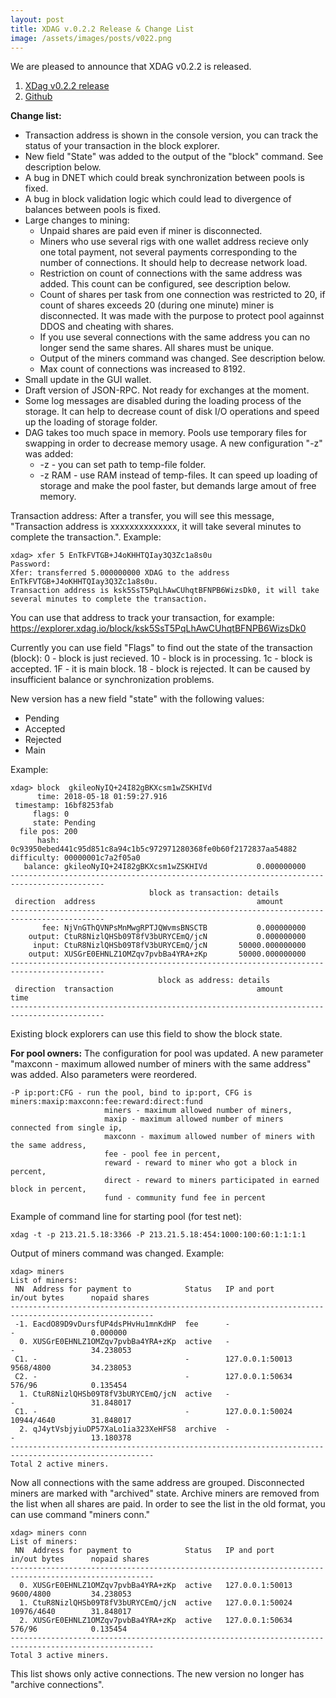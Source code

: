 ```yaml
---
layout: post
title: XDAG v.0.2.2 Release & Change List
image: /assets/images/posts/v022.png
---
```


We are pleased to announce that XDAG v0.2.2 is released.

1. [XDag v0.2.2 release](https://github.com/XDagger/xdag/releases/tag/0.2.2)
2. [Github](https://github.com/XDagger/xdag)

**Change list:** 
- Transaction address is shown in the console version, you can track the status of your transaction in the block explorer.
- New field "State" was added to the output of the "block" command. See description below.
- A bug in DNET which could break synchronization between pools is fixed.
- A bug in block validation logic which could lead to divergence of balances between pools is fixed.
- Large changes to mining:
    - Unpaid shares are paid even if miner is disconnected.
    - Miners who use several rigs with one wallet address recieve only one total payment, not several payments corresponding to the number of connections. It should help to decrease network load.
    - Restriction on count of connections with the same address was added. This count can be configured, see description below.
    - Count of shares per task from one connection was restricted to 20, if count of shares exceeds 20 (during one minute) miner is disconnected. It was made with the purpose to protect pool againnst DDOS and cheating with shares.
    - If you use several connections with the same address you can no longer send the same shares. All shares must be unique.
    - Output of the miners command was changed. See description below.
    - Max count of connections was increased to 8192.
- Small update in the GUI wallet.
- Draft version of JSON-RPC. Not ready for exchanges at the moment.
- Some log messages are disabled during the loading process of the storage. It can help to decrease count of disk I/O operations and speed up the loading of storage folder.
- DAG takes too much space in memory. Pools use temporary files for swapping in order to decrease memory usage. A new configuration "-z" was added:
     - -z <path>  - you can set path to temp-file folder.
     - -z RAM - use RAM instead of temp-files. It can speed up loading of storage and make the pool faster, but demands large amout of free memory.

Transaction address:
After a transfer, you will see this message, "Transaction address is xxxxxxxxxxxxxx, it will take several minutes to complete the transaction.". Example:

~~~
xdag> xfer 5 EnTkFVTGB+J4oKHHTQIay3Q3Zc1a8s0u
Password:
Xfer: transferred 5.000000000 XDAG to the address EnTkFVTGB+J4oKHHTQIay3Q3Zc1a8s0u.
Transaction address is ksk5SsT5PqLhAwCUhqtBFNPB6WizsDk0, it will take several minutes to complete the transaction.
~~~
You can use that address to track your transaction, for example: https://explorer.xdag.io/block/ksk5SsT5PqLhAwCUhqtBFNPB6WizsDk0

Currently you can use field "Flags" to find out the state of the transaction (block):
0 - block is just recieved.
10 - block is in processing.
1c - block is accepted.
1F - it is main block.
18 - block is rejected. It can be caused by insufficient balance or synchronization problems.

New version has a new field "state" with the following values:
- Pending
- Accepted
- Rejected
- Main


Example:
~~~
xdag> block  gkileoNyIQ+24I82gBKXcsm1wZSKHIVd
      time: 2018-05-18 01:59:27.916
 timestamp: 16bf8253fab
     flags: 0
     state: Pending
  file pos: 200
      hash: 0c93950ebed441c95d851c8a94c1b5c972971280368fe0b60f2172837aa54882
difficulty: 00000001c7a2f05a0
   balance: gkileoNyIQ+24I82gBKXcsm1wZSKHIVd           0.000000000
-------------------------------------------------------------------------------------------
                               block as transaction: details
 direction  address                                    amount
-------------------------------------------------------------------------------------------
       fee: NjVnGThQVNPsMnMwgRPTJQWvmsBNSCTB           0.000000000
    output: CtuR8NizlQHSb09T8fV3bURYCEmQ/jcN           0.000000000
     input: CtuR8NizlQHSb09T8fV3bURYCEmQ/jcN       50000.000000000
    output: XUSGrE0EHNLZ1OMZqv7pvbBa4YRA+zKp       50000.000000000
-------------------------------------------------------------------------------------------
                                 block as address: details
 direction  transaction                                amount       time
-------------------------------------------------------------------------------------------
~~~
Existing block explorers can use this field to show the block state.

**For pool owners:** The configuration for pool was updated. A new parameter "maxconn - maximum allowed number of miners with the same address" was added. Also parameters were reordered.

~~~
-P ip:port:CFG - run the pool, bind to ip:port, CFG is miners:maxip:maxconn:fee:reward:direct:fund
                     miners - maximum allowed number of miners,
                     maxip - maximum allowed number of miners connected from single ip,
                     maxconn - maximum allowed number of miners with the same address,
                     fee - pool fee in percent,
                     reward - reward to miner who got a block in percent,
                     direct - reward to miners participated in earned block in percent,
                     fund - community fund fee in percent
~~~


Example of command line for starting pool (for test net):
~~~
xdag -t -p 213.21.5.18:3366 -P 213.21.5.18:454:1000:100:60:1:1:1:1
~~~

Output of miners command was changed. Example:
~~~
xdag> miners
List of miners:
 NN  Address for payment to            Status   IP and port            in/out bytes      nopaid shares
------------------------------------------------------------------------------------------------------
 -1. EacdO89D9vDursfUP4dsPHvHu1mnKdHP  fee      -                      -                 0.000000
  0. XUSGrE0EHNLZ1OMZqv7pvbBa4YRA+zKp  active   -                      -                 34.238053
 C1. -                                 -        127.0.0.1:50013        9568/4800         34.238053
 C2. -                                 -        127.0.0.1:50634        576/96            0.135454
  1. CtuR8NizlQHSb09T8fV3bURYCEmQ/jcN  active   -                      -                 31.848017
 C1. -                                 -        127.0.0.1:50024        10944/4640        31.848017
  2. qJ4ytVsbjyiuDP57XaLo1ia323XeHFS8  archive  -                      -                 13.180378
------------------------------------------------------------------------------------------------------
Total 2 active miners.
~~~

Now all connections with the same address are grouped. Disconnected miners are marked with "archived" state. Archive miners are removed from the list when all shares are paid. In order to see the list in the old format, you can use command "miners conn."

~~~
xdag> miners conn
List of miners:
 NN  Address for payment to            Status   IP and port            in/out bytes      nopaid shares
------------------------------------------------------------------------------------------------------
  0. XUSGrE0EHNLZ1OMZqv7pvbBa4YRA+zKp  active   127.0.0.1:50013        9600/4800         34.238053
  1. CtuR8NizlQHSb09T8fV3bURYCEmQ/jcN  active   127.0.0.1:50024        10976/4640        31.848017
  2. XUSGrE0EHNLZ1OMZqv7pvbBa4YRA+zKp  active   127.0.0.1:50634        576/96            0.135454
------------------------------------------------------------------------------------------------------
Total 3 active miners.
~~~

This list shows only active connections. The new version no longer has "archive connections".
